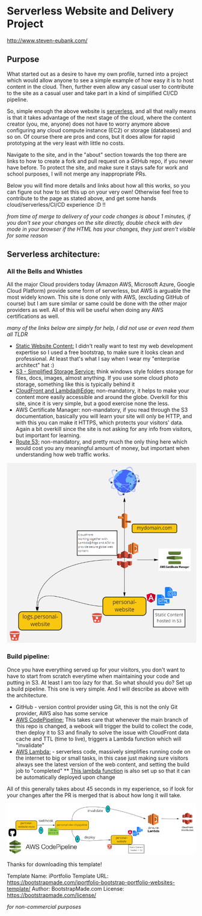 # Serverless Website and Delivery Project

http://www.steven-eubank.com/

## Purpose

What started out as a desire to have my own profile, turned into a project which would allow anyone to see a simple example of how easy it is to host content in the cloud. Then, further even allow any casual user to contribute to the site as a casual user and take part in a kind of simplified CI/CD pipeline.

So, simple enough the above website is [serverless](https://en.wikipedia.org/wiki/Serverless_computing), and all that really means is that it takes advantage of the next stage of the cloud, where the content creator (you, me, anyone) does not have to worry anymore above configuring any cloud compute instance (EC2) or storage (databases) and so on. Of course there are pros and cons, but it does allow for rapid prototyping at the very least with little no costs.

Navigate to the site, and in the "about" section towards the top there are links to how to create a fork and pull request on a GitHub repo, if you never have before. To protect the site, and make sure it stays safe for work and school purposes, I will not merge any inappropriate PRs.

Below you will find more details and links about how all this works, so you can figure out how to set this up on your very own! Otherwise feel free to contribute to the page as stated above, and get some hands cloud/serverless/CI/CD experience :D !!

*from time of merge to delivery of your code changes is about 1 minutes, if you don't see your changes on the site directly, double check with dev mode in your browser if the HTML has your changes, they just aren't visible for some reason*

## Serverless architecture:

### All the Bells and Whistles

All the major Cloud providers today (Amazon AWS, Microsoft Azure, Google Cloud Platform) provide some form of serverless, but AWS is arguable the most widely known. This site is done only with AWS, (excluding GitHub of course) but I am sure similar or same could be done with the other major providers as well. All of this will be useful when doing any AWS certifications as well.

*many of the links below are simply for help, I did not use or even read them all TLDR*

* [Static Website Content:](https://bootstrapmade.com/) I didn't really want to test my web development expertise so I used a free bootstrap, to make sure it looks clean and professional. At least that's what I say when I wear my "enterprise architect" hat :)
* [S3 - Simplified Storage Service:](https://docs.aws.amazon.com/AmazonS3/latest/user-guide/static-website-hosting.html) think windows style folders storage for files, docs, images, almost anything. If you use some cloud photo storage, something like this is typically behind it
* [CloudFront and Lambda@Edge:](https://aws.amazon.com/premiumsupport/knowledge-center/cloudfront-serve-static-website/) non-mandatory, it helps to make your content more easily accessible and around the globe. Overkill for this site, since it is very simple, but a good exercise none the less.
* AWS Certificate Manager: non-mandatory, if you read through the S3 documentation, basically you will learn your site will only be HTTP, and with this you can make it HTTPS, which protects your visitors' data. Again a bit overkill since the site is not asking for any info from visitors, but important for learning.
* [Route 53;](https://docs.aws.amazon.com/AmazonS3/latest/dev/website-hosting-custom-domain-walkthrough.html) non-mandatory, and pretty much the only thing here which would cost you any meaningful amount of money, but important when understanding how web traffic works.

![alt text](https://github.com/smeubank/personal-website/blob/master/assets/img/serverless-architecture.PNG?raw=true)

### Build pipeline:

Once you have everything served up for your visitors, you don't want to have to start from scratch everytime when maintaining your code and putting in S3. At least I am too lazy for that. So what should you do? Set up a build pipeline. This one is very simple. And I will describe as above with the architecture.

* GitHub - version control provider using Git, this is not the only Git provider, AWS also has some service
* [AWS CodePipeline:](https://docs.aws.amazon.com/codepipeline/latest/userguide/tutorials-s3deploy.html) This takes care that whenever the main branch of this repo is changed, a webook will trigger the build to collect the code, then deploy it to S3 and finally to solve the issue with CloudFront data cache and TTL (time to live), triggers a Lambda function which will "invalidate"
* [AWS Lambda:](https://medium.com/@yagonobre/automatically-invalidate-cloudfront-cache-for-site-hosted-on-s3-3c7818099868) - serverless code, massively simplifies running code on the internet to big or small tasks, in this case just making sure visitors always see the latest version of the web content, and setting the build job to "completed"
** [This lambda function](https://github.com/smeubank/invalidate-cache-lambda) is also set up so that it can be automatically deployed upon change

All of this generally takes about 45 seconds in my experience, so if look for your changes after the PR is merged that is about how long it will take.

![alt text](https://github.com/smeubank/personal-website/blob/master/assets/img/serverless-site-build-pipeline.PNG?raw=true)

Thanks for downloading this template!

Template Name: iPortfolio
Template URL: https://bootstrapmade.com/iportfolio-bootstrap-portfolio-websites-template/
Author: BootstrapMade.com
License: https://bootstrapmade.com/license/


*for non-commercial purposes*
